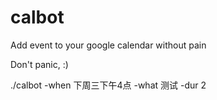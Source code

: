 # calbot
Add event to your google calendar without pain

Don't panic, :)

./calbot -when 下周三下午4点 -what 测试 -dur 2
